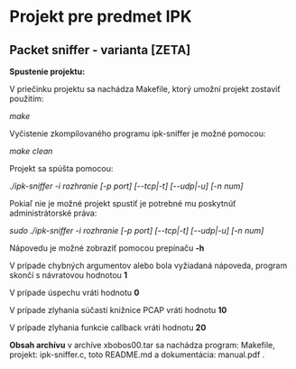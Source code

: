 # Projekt pre predmet IPK
## Packet sniffer - varianta [ZETA]

__Spustenie projektu:__

V priečinku projektu sa nachádza Makefile, ktorý umožní projekt zostaviť použitím:

_make_

Vyčistenie zkompilovaného programu ipk-sniffer je možné pomocou:

_make clean_

Projekt sa spúšta pomocou:

_./ipk-sniffer -i rozhranie [-p ­­port] [--tcp|-t] [--udp|-u] [-n num]_

Pokiaľ nie je možné projekt spustiť je potrebné mu poskytnúť administrátorské práva:

_sudo ./ipk-sniffer -i rozhranie [-p ­­port] [--tcp|-t] [--udp|-u] [-n num]_

Nápovedu je možné zobraziť pomocou prepínaču __-h__ 

V prípade chybných argumentov alebo bola vyžiadaná nápoveda, program skončí s návratovou hodnotou __1__

V prípade úspechu vráti hodnotu __0__

V prípade zlyhania súčastí knižnice PCAP vráti hodnotu __10__

V prípade zlyhania funkcie callback vráti hodnotu __20__

__Obsah archívu__
v archíve xbobos00.tar sa nachádza program: Makefile, projekt: ipk-sniffer.c, toto README.md a dokumentácia: manual.pdf .